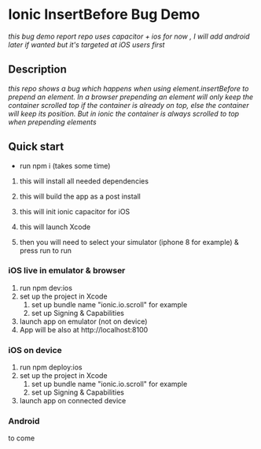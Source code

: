 # Ionic InsertBefore Bug Demo

*this bug demo report repo uses capacitor + ios for now , I will add android later if wanted but it's targeted at iOS users first*

## Description
*this repo shows a bug which happens when using element.insertBefore to prepend an element. In a browser prepending an element will only keep the container scrolled top if the container is already on top, else the container will keep its position. But in ionic the container is always scrolled to top when prepending elements*

## Quick start

* run npm i (takes some time)
1. this will install all needed dependencies
2. this will build the app as a post install
3. this will init ionic capacitor for iOS
4. this will launch Xcode

5. then you will need to select your simulator (iphone 8 for example) & press run to run 


### iOS live in emulator & browser
1. run npm dev:ios
2. set up the project in Xcode
   1. set up bundle name "ionic.io.scroll" for example
   2. set up Signing & Capabilities
3. launch app on emulator (not on device)
4. App will be also at http://localhost:8100

### iOS on device
1. run npm deploy:ios
2. set up the project in Xcode
   1. set up bundle name "ionic.io.scroll" for example
   2. set up Signing & Capabilities
3. launch app on connected device

### Android
to come

